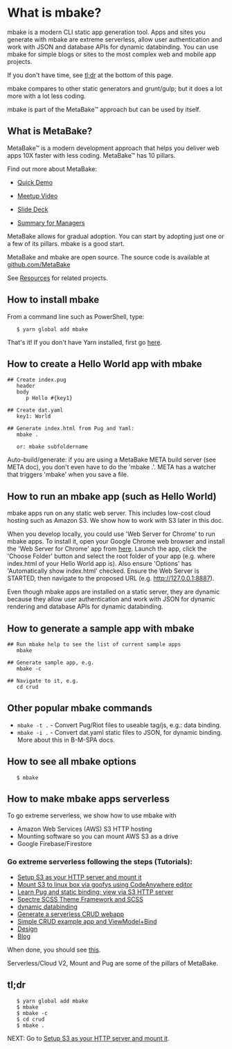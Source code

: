 # What is mbake?

mbake is a modern CLI static app generation tool. Apps and sites you generate with mbake are extreme serverless, allow user authentication and work with JSON and database APIs for dynamic databinding. You can use mbake for simple blogs or sites to the most complex web and mobile app projects.

If you don't have time, see [tl;dr](#tldr) at the bottom of this page.

mbake compares to other static generators and grunt/gulp; but it does a lot more with a lot less coding.

mbake is part of the MetaBake&trade; approach but can be used by itself.

## What is MetaBake?

MetaBake&trade; is a modern development approach that helps you deliver web apps 10X faster with less coding. MetaBake&trade; has 10 pillars.

Find out more about MetaBake:

- [Quick Demo](https://youtu.be/WyCdSFTUIvM)

- <a href='https://vimeo.com/282034037' target='_blank'>Meetup Video</a>

- [Slide Deck](http://prez.mBake.org/p)

- [Summary for Managers](https://www.youtube.com/watch?v=OK-cJNSkQII)

MetaBake allows for gradual adoption. You can start by adopting just one or a few of its pillars. mbake is a good start.

MetaBake and mbake are open source. The source code is available at [github.com/MetaBake](https://github.com/MetaBake)

See [Resources](/res/) for related projects.

## How to install mbake

From a command line such as PowerShell, type:

```
   $ yarn global add mbake
```
That's it! If you don't have Yarn installed, first go [here](https://yarnpkg.com/lang/en/docs/install/#windows-stable).

## How to create a Hello World app with mbake

```
## Create index.pug
   header
   body
      p Hello #{key1}

## Create dat.yaml
   key1: World

## Generate index.html from Pug and Yaml:
   mbake .

   or: mbake subfoldername
```

Auto-build/generate: if you are using a MetaBake META build server (see META doc), you don't even have to do the 'mbake .'. META has a watcher that triggers 'mbake' when you save a file. 

## How to run an mbake app (such as Hello World)

mbake apps run on any static web server. This includes low-cost cloud hosting such as Amazon S3. We show how to work with S3 later in this doc.

When you develop locally, you could use 'Web Server for Chrome' to run mbake apps. To install it, open your Google Chrome web browser and install the 'Web Server for Chrome' app from [here](https://chrome.google.com/webstore/search/Web%20Server?_category=apps). Launch the app, click the 'Choose Folder' button and select the root folder of your app (e.g. where index.html of your Hello World app is). Also ensure 'Options' has 'Automatically show index.html' checked. Ensure the Web Server is STARTED, then navigate to the proposed URL (e.g. http://127.0.0.1:8887).

Even though mbake apps are installed on a static server, they are dynamic because they allow user authentication and work with JSON for dynamic rendering and database APIs for dynamic databinding.

## How to generate a sample app with mbake

```
## Run mbake help to see the list of current sample apps
   mbake

## Generate sample app, e.g.
   mbake -c

## Navigate to it, e.g.
   cd crud
```

## Other popular mbake commands

* `mbake -t .` - Convert Pug/Riot files to useable tag/js, e.g.: data binding.
* `mbake -i .` - Convert dat.yaml static files to JSON, for dynamic binding. More about this in B-M-SPA docs.

## How to see all mbake options

```
   $ mbake
```

## How to make mbake apps serverless

To go extreme serverless, we show how to use mbake with

- Amazon Web Services (AWS) S3 HTTP hosting
- Mounting software so you can mount AWS S3 as a drive
- Google Firebase/Firestore 

### Go extreme serverless following the steps (Tutorials):

- [Setup S3 as your HTTP server and mount it](/s3_n_webdrive_mount/)
- [Mount S3 to linux box via goofys using CodeAnywhere editor](/ca/)
- [Learn Pug and static binding; view via S3 HTTP server](/pug_static_data/)
- [Spectre SCSS Theme Framework and SCSS](/spectre_n_scss/)
- [dynamic databinding](/dynamic_data_binding/)
- [Generate a serverless CRUD webapp](/crud/)
- [Simple CRUD example app and ViewModel+Bind](/model/)
- [Design](/design/)
- [Blog](/blog/)


When done, you should see [this](https://youtu.be/-KkPfAnEXyk).

Serverless/Cloud V2, Mount and Pug are some of the pillars of MetaBake.

## tl;dr

```
   $ yarn global add mbake
   $ mbake
   $ mbake -c
   $ cd crud
   $ mbake .
```

NEXT: Go to [Setup S3 as your HTTP server and mount it](/s3_n_webdrive_mount/).



